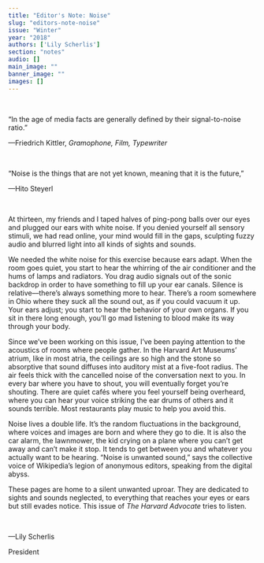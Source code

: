 ```yaml
---
title: "Editor's Note: Noise"
slug: "editors-note-noise"
issue: "Winter"
year: "2018"
authors: ['Lily Scherlis']
section: "notes"
audio: []
main_image: ""
banner_image: ""
images: []
---
```

    

 “In the age of media facts are generally defined by their signal-to-noise ratio.” 

 ––Friedrich Kittler, *Gramophone, Film, Typewriter*

   

 “Noise is the things that are not yet known, meaning that it is the future,” 

 ––Hito Steyerl

   

 At thirteen, my friends and I taped halves of ping-pong balls over our eyes and plugged our ears with white noise. If you denied yourself all sensory stimuli, we had read online, your mind would fill in the gaps, sculpting fuzzy audio and blurred light into all kinds of sights and sounds. 

 We needed the white noise for this exercise because ears adapt. When the room goes quiet, you start to hear the whirring of the air conditioner and the hums of lamps and radiators. You drag audio signals out of the sonic backdrop in order to have something to fill up your ear canals. Silence is relative––there’s always something more to hear. There’s a room somewhere in Ohio where they suck all the sound out, as if you could vacuum it up. Your ears adjust; you start to hear the behavior of your own organs. If you sit in there long enough, you’ll go mad listening to blood make its way through your body. 

 Since we’ve been working on this issue, I’ve been paying attention to the acoustics of rooms where people gather. In the Harvard Art Museums’ atrium, like in most atria, the ceilings are so high and the stone so absorptive that sound diffuses into auditory mist at a five-foot radius. The air feels thick with the cancelled noise of the conversation next to you. In every bar where you have to shout, you will eventually forget you’re shouting. There are quiet cafés where you feel yourself being overheard, where you can hear your voice striking the ear drums of others and it sounds terrible. Most restaurants play music to help you avoid this. 

 Noise lives a double life. It’s the random fluctuations in the background, where voices and images are born and where they go to die. It is also the car alarm, the lawnmower, the kid crying on a plane where you can’t get away and can’t make it stop. It tends to get between you and whatever you actually want to be hearing. “Noise is unwanted sound,” says the collective voice of Wikipedia’s legion of anonymous editors, speaking from the digital abyss. 

 These pages are home to a silent unwanted uproar. They are dedicated to sights and sounds neglected, to everything that reaches your eyes or ears but still evades notice. This issue of *The Harvard Advocate* tries to listen.

  

 ––Lily Scherlis 

 President 

   